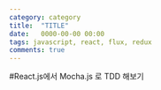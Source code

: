 ```yaml
---
category: category
title:  "TITLE"
date:   0000-00-00 00:00
tags: javascript, react, flux, redux 
comments: true
---
```


#React.js에서 Mocha.js 로 TDD 해보기
  